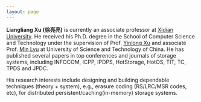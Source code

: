```yaml
---
layout: page
---
```


<!-- # About Me -->

<!-- <img src="https://llianglxu.github.io/llxu.jpg" class="floatpic" width="360" height="480"> -->

<!-- Here is **Liangliang Xu (徐亮亮)**. -->
<!--  -->
**Liangliang Xu (徐亮亮)** is currently an associate professor at [Xidian University](https://en.xidian.edu.cn/). He received his Ph.D. degree in the School of Computer Science and Technology under the supervision of Prof. [Yinlong Xu](http://cs.ustc.edu.cn/2020/0828/c23235a460084/page.htm) and associate Prof. [Min Lyu](http://cs.ustc.edu.cn/2020/0906/c23239a460125/page.htm) at University of Science and Technology of China. He has published several papers in top conferences and journals of storage systems, including INFOCOM, ICPP, IPDPS, HotStorage, HotOS, TIT,  TC, TPDS and JPDC. 

His research interests include designing and building dependable techniques (theory + system), e.g., erasure coding (RS/LRC/MSR codes, etc), for distributed persistent/caching(in-memory) storage systems.



<!-- Skills
--------------------

- **Programming Languages:** C/C++; Java; Matlab; Linux Shell; Python.
- **Distributed systems:** HDFS; Crail; Ceph; ZooKeeper.

Services
--------------------
- Shadow PC at EuroSys 2023. -->